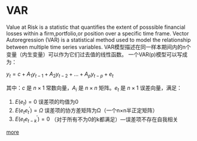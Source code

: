 # VAR

Value at Risk is a statistic that quantifies the extent of posssible financial losses within a firm,portfolio,or position over a specific time frame.
Vector Autoregression (VAR) is a statistical method used to model the relationship between multiple time series variables.
VAR模型描述在同一样本期间内的n个变量（内生变量）可以作为它们过去值的线性函数。 
一个VAR(p)模型可以写成为：


$y_t=c+A_1y_{t-1}+A_2y_{t-2}+...+A_py_{t-p}+e_t$



其中：$c$ 是 $n × 1$ 常数向量，$A_i$ 是 $n × n$ 矩阵。$e_t$ 是 $n × 1$ 误差向量，满足：

1. $E(e_t) = 0$  误差项的均值为0
2. $E(e_te^{'}_t) = Ω$ 误差项的协方差矩阵为Ω（一个n×n半正定矩阵）
3. $E(e_te^{'}_{t−k}) = 0$  （对于所有不为0的k都满足）—误差项不存在自我相关

[more](https://zh.wikipedia.org/wiki/%E5%90%91%E9%87%8F%E8%87%AA%E5%9B%9E%E5%BD%92%E6%A8%A1%E5%9E%8B)




